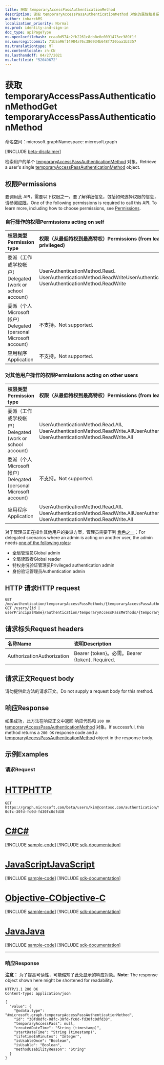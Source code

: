 ```yaml
---
title: 获取 temporaryAccessPassAuthenticationMethod
description: 读取 temporaryAccessPassAuthenticationMethod 对象的属性和关系。
author: inbarckMS
localization_priority: Normal
ms.prod: identity-and-sign-in
doc_type: apiPageType
ms.openlocfilehash: ccaa0d574c2fb2261c8cb0e0e0091473ec389f1f
ms.sourcegitcommit: 71b5a96f14984a76c386934b648f730baa1b2357
ms.translationtype: MT
ms.contentlocale: zh-CN
ms.lasthandoff: 04/27/2021
ms.locfileid: "52049672"
---
```

# <a name="get-temporaryaccesspassauthenticationmethod"></a><span data-ttu-id="ccd6c-103">获取 temporaryAccessPassAuthenticationMethod</span><span class="sxs-lookup"><span data-stu-id="ccd6c-103">Get temporaryAccessPassAuthenticationMethod</span></span>
<span data-ttu-id="ccd6c-104">命名空间：microsoft.graph</span><span class="sxs-lookup"><span data-stu-id="ccd6c-104">Namespace: microsoft.graph</span></span>

[!INCLUDE [beta-disclaimer](../../includes/beta-disclaimer.md)]

<span data-ttu-id="ccd6c-105">检索用户的单个  [temporaryAccessPassAuthenticationMethod](../resources/temporaryaccesspassauthenticationmethod.md) 对象。</span><span class="sxs-lookup"><span data-stu-id="ccd6c-105">Retrieve a user's single  [temporaryAccessPassAuthenticationMethod](../resources/temporaryaccesspassauthenticationmethod.md) object.</span></span>

## <a name="permissions"></a><span data-ttu-id="ccd6c-106">权限</span><span class="sxs-lookup"><span data-stu-id="ccd6c-106">Permissions</span></span>
<span data-ttu-id="ccd6c-p101">要调用此 API，需要以下权限之一。要了解详细信息，包括如何选择权限的信息，请参阅[权限](/graph/permissions-reference)。</span><span class="sxs-lookup"><span data-stu-id="ccd6c-p101">One of the following permissions is required to call this API. To learn more, including how to choose permissions, see [Permissions](/graph/permissions-reference).</span></span>

### <a name="permissions-acting-on-self"></a><span data-ttu-id="ccd6c-109">自行操作的权限</span><span class="sxs-lookup"><span data-stu-id="ccd6c-109">Permissions acting on self</span></span>

|<span data-ttu-id="ccd6c-110">权限类型</span><span class="sxs-lookup"><span data-stu-id="ccd6c-110">Permission type</span></span>      | <span data-ttu-id="ccd6c-111">权限（从最低特权到最高特权）</span><span class="sxs-lookup"><span data-stu-id="ccd6c-111">Permissions (from least to most privileged)</span></span>              |
|:---------------------------------------|:-------------------------|
| <span data-ttu-id="ccd6c-112">委派（工作或学校帐户）</span><span class="sxs-lookup"><span data-stu-id="ccd6c-112">Delegated (work or school account)</span></span>     | <span data-ttu-id="ccd6c-113">UserAuthenticationMethod.Read、UserAuthenticationMethod.ReadWrite</span><span class="sxs-lookup"><span data-stu-id="ccd6c-113">UserAuthenticationMethod.Read, UserAuthenticationMethod.ReadWrite</span></span> |
| <span data-ttu-id="ccd6c-114">委派（个人 Microsoft 帐户）</span><span class="sxs-lookup"><span data-stu-id="ccd6c-114">Delegated (personal Microsoft account)</span></span> | <span data-ttu-id="ccd6c-115">不支持。</span><span class="sxs-lookup"><span data-stu-id="ccd6c-115">Not supported.</span></span> |
| <span data-ttu-id="ccd6c-116">应用程序</span><span class="sxs-lookup"><span data-stu-id="ccd6c-116">Application</span></span>                            | <span data-ttu-id="ccd6c-117">不支持。</span><span class="sxs-lookup"><span data-stu-id="ccd6c-117">Not supported.</span></span> |

### <a name="permissions-acting-on-other-users"></a><span data-ttu-id="ccd6c-118">对其他用户操作的权限</span><span class="sxs-lookup"><span data-stu-id="ccd6c-118">Permissions acting on other users</span></span>

|<span data-ttu-id="ccd6c-119">权限类型</span><span class="sxs-lookup"><span data-stu-id="ccd6c-119">Permission type</span></span>      | <span data-ttu-id="ccd6c-120">权限（从最低特权到最高特权）</span><span class="sxs-lookup"><span data-stu-id="ccd6c-120">Permissions (from least to most privileged)</span></span>              |
|:---------------------------------------|:-------------------------|
| <span data-ttu-id="ccd6c-121">委派（工作或学校帐户）</span><span class="sxs-lookup"><span data-stu-id="ccd6c-121">Delegated (work or school account)</span></span>     | <span data-ttu-id="ccd6c-122">UserAuthenticationMethod.Read.All、UserAuthenticationMethod.ReadWrite.All</span><span class="sxs-lookup"><span data-stu-id="ccd6c-122">UserAuthenticationMethod.Read.All, UserAuthenticationMethod.ReadWrite.All</span></span> |
| <span data-ttu-id="ccd6c-123">委派（个人 Microsoft 帐户）</span><span class="sxs-lookup"><span data-stu-id="ccd6c-123">Delegated (personal Microsoft account)</span></span> | <span data-ttu-id="ccd6c-124">不支持。</span><span class="sxs-lookup"><span data-stu-id="ccd6c-124">Not supported.</span></span> |
| <span data-ttu-id="ccd6c-125">应用程序</span><span class="sxs-lookup"><span data-stu-id="ccd6c-125">Application</span></span>                            | <span data-ttu-id="ccd6c-126">UserAuthenticationMethod.Read.All、UserAuthenticationMethod.ReadWrite.All</span><span class="sxs-lookup"><span data-stu-id="ccd6c-126">UserAuthenticationMethod.Read.All, UserAuthenticationMethod.ReadWrite.All</span></span> |

<span data-ttu-id="ccd6c-127">对于管理员正在操作其他用户的委派方案，管理员需要下列 [角色之一](/azure/active-directory/users-groups-roles/directory-assign-admin-roles#available-roles)：</span><span class="sxs-lookup"><span data-stu-id="ccd6c-127">For delegated scenarios where an admin is acting on another user, the admin needs [one of the following roles](/azure/active-directory/users-groups-roles/directory-assign-admin-roles#available-roles):</span></span>
* <span data-ttu-id="ccd6c-128">全局管理员</span><span class="sxs-lookup"><span data-stu-id="ccd6c-128">Global admin</span></span>
* <span data-ttu-id="ccd6c-129">全局读取者</span><span class="sxs-lookup"><span data-stu-id="ccd6c-129">Global reader</span></span>
* <span data-ttu-id="ccd6c-130">特权身份验证管理员</span><span class="sxs-lookup"><span data-stu-id="ccd6c-130">Privileged authentication admin</span></span>
* <span data-ttu-id="ccd6c-131">身份验证管理员</span><span class="sxs-lookup"><span data-stu-id="ccd6c-131">Authentication admin</span></span>

## <a name="http-request"></a><span data-ttu-id="ccd6c-132">HTTP 请求</span><span class="sxs-lookup"><span data-stu-id="ccd6c-132">HTTP request</span></span>

<!-- {
  "blockType": "ignored"
}
-->
``` http
GET /me/authentication/temporaryAccessPassMethods/{temporaryAccessPassAuthenticationMethodId}
GET /users/{id | userPrincipalName}/authentication/temporaryAccessPassMethods/{temporaryAccessPassAuthenticationMethodId}
```


## <a name="request-headers"></a><span data-ttu-id="ccd6c-133">请求标头</span><span class="sxs-lookup"><span data-stu-id="ccd6c-133">Request headers</span></span>
|<span data-ttu-id="ccd6c-134">名称</span><span class="sxs-lookup"><span data-stu-id="ccd6c-134">Name</span></span>|<span data-ttu-id="ccd6c-135">说明</span><span class="sxs-lookup"><span data-stu-id="ccd6c-135">Description</span></span>|
|:---|:---|
|<span data-ttu-id="ccd6c-136">Authorization</span><span class="sxs-lookup"><span data-stu-id="ccd6c-136">Authorization</span></span>|<span data-ttu-id="ccd6c-p102">Bearer {token}。必需。</span><span class="sxs-lookup"><span data-stu-id="ccd6c-p102">Bearer {token}. Required.</span></span>|


## <a name="request-body"></a><span data-ttu-id="ccd6c-139">请求正文</span><span class="sxs-lookup"><span data-stu-id="ccd6c-139">Request body</span></span>
<span data-ttu-id="ccd6c-140">请勿提供此方法的请求正文。</span><span class="sxs-lookup"><span data-stu-id="ccd6c-140">Do not supply a request body for this method.</span></span>

## <a name="response"></a><span data-ttu-id="ccd6c-141">响应</span><span class="sxs-lookup"><span data-stu-id="ccd6c-141">Response</span></span>

<span data-ttu-id="ccd6c-142">如果成功，此方法在响应正文中返回 响应代码和 `200 OK` [temporaryAccessPassAuthenticationMethod](../resources/temporaryaccesspassauthenticationmethod.md) 对象。</span><span class="sxs-lookup"><span data-stu-id="ccd6c-142">If successful, this method returns a `200 OK` response code and a [temporaryAccessPassAuthenticationMethod](../resources/temporaryaccesspassauthenticationmethod.md) object in the response body.</span></span>

## <a name="examples"></a><span data-ttu-id="ccd6c-143">示例</span><span class="sxs-lookup"><span data-stu-id="ccd6c-143">Examples</span></span>

### <a name="request"></a><span data-ttu-id="ccd6c-144">请求</span><span class="sxs-lookup"><span data-stu-id="ccd6c-144">Request</span></span>

# <a name="http"></a>[<span data-ttu-id="ccd6c-145">HTTP</span><span class="sxs-lookup"><span data-stu-id="ccd6c-145">HTTP</span></span>](#tab/http)
<!-- {
  "blockType": "request",
  "name": "get_temporaryaccesspassauthenticationmethod"
}
-->
``` http
GET https://graph.microsoft.com/beta/users/kim@contoso.com/authentication/temporaryAccessPassMethods/30fd0dfc-0dfc-30fd-fc0d-fd30fc0dfd30
```
# <a name="c"></a>[<span data-ttu-id="ccd6c-146">C#</span><span class="sxs-lookup"><span data-stu-id="ccd6c-146">C#</span></span>](#tab/csharp)
[!INCLUDE [sample-code](../includes/snippets/csharp/get-temporaryaccesspassauthenticationmethod-csharp-snippets.md)]
[!INCLUDE [sdk-documentation](../includes/snippets/snippets-sdk-documentation-link.md)]

# <a name="javascript"></a>[<span data-ttu-id="ccd6c-147">JavaScript</span><span class="sxs-lookup"><span data-stu-id="ccd6c-147">JavaScript</span></span>](#tab/javascript)
[!INCLUDE [sample-code](../includes/snippets/javascript/get-temporaryaccesspassauthenticationmethod-javascript-snippets.md)]
[!INCLUDE [sdk-documentation](../includes/snippets/snippets-sdk-documentation-link.md)]

# <a name="objective-c"></a>[<span data-ttu-id="ccd6c-148">Objective-C</span><span class="sxs-lookup"><span data-stu-id="ccd6c-148">Objective-C</span></span>](#tab/objc)
[!INCLUDE [sample-code](../includes/snippets/objc/get-temporaryaccesspassauthenticationmethod-objc-snippets.md)]
[!INCLUDE [sdk-documentation](../includes/snippets/snippets-sdk-documentation-link.md)]

# <a name="java"></a>[<span data-ttu-id="ccd6c-149">Java</span><span class="sxs-lookup"><span data-stu-id="ccd6c-149">Java</span></span>](#tab/java)
[!INCLUDE [sample-code](../includes/snippets/java/get-temporaryaccesspassauthenticationmethod-java-snippets.md)]
[!INCLUDE [sdk-documentation](../includes/snippets/snippets-sdk-documentation-link.md)]

---



### <a name="response"></a><span data-ttu-id="ccd6c-150">响应</span><span class="sxs-lookup"><span data-stu-id="ccd6c-150">Response</span></span>
<span data-ttu-id="ccd6c-151">**注意：** 为了提高可读性，可能缩短了此处显示的响应对象。</span><span class="sxs-lookup"><span data-stu-id="ccd6c-151">**Note:** The response object shown here might be shortened for readability.</span></span>
<!-- {
  "blockType": "response",
  "truncated": true,
  "@odata.type": "microsoft.graph.temporaryAccessPassAuthenticationMethod"
}
-->
``` http
HTTP/1.1 200 OK
Content-Type: application/json

{
  "value": {
    "@odata.type": "#microsoft.graph.temporaryAccessPassAuthenticationMethod",
    "id": "30fd0dfc-0dfc-30fd-fc0d-fd30fc0dfd30",
    "temporaryAccessPass": null,
    "createdDateTime": "String (timestamp)",
    "startDateTime": "String (timestamp)",
    "lifetimeInMinutes": "Integer",
    "isUsableOnce": "Boolean",
    "isUsable": "Boolean",
    "methodUsabilityReason": "String"
  }
}
```
